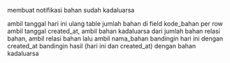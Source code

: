 membuat notifikasi bahan sudah kadaluarsa

ambil tanggal hari ini 
ulang table jumlah bahan di field kode_bahan 
per row ambil tanggal created_at, ambil bahan kadaluarsa dari jumlah bahan relasi bahan, ambil relasi bahan lalu ambil nama_bahan
bandingin hari ini dengan created_at 
bandingin hasil (hari ini dan created_at) dengan bahan kadaluarsa